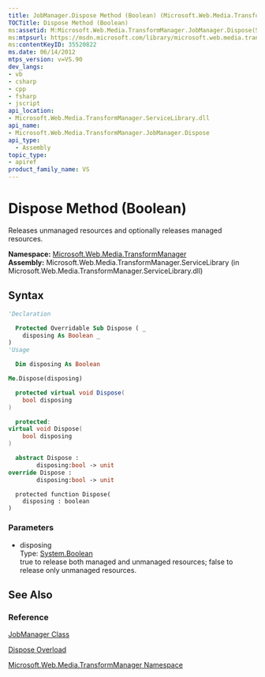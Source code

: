 ```yaml
---
title: JobManager.Dispose Method (Boolean) (Microsoft.Web.Media.TransformManager)
TOCTitle: Dispose Method (Boolean)
ms:assetid: M:Microsoft.Web.Media.TransformManager.JobManager.Dispose(System.Boolean)
ms:mtpsurl: https://msdn.microsoft.com/library/microsoft.web.media.transformmanager.jobmanager.dispose(v=VS.90)
ms:contentKeyID: 35520822
ms.date: 06/14/2012
mtps_version: v=VS.90
dev_langs:
- vb
- csharp
- cpp
- fsharp
- jscript
api_location:
- Microsoft.Web.Media.TransformManager.ServiceLibrary.dll
api_name:
- Microsoft.Web.Media.TransformManager.JobManager.Dispose
api_type:
  - Assembly
topic_type:
- apiref
product_family_name: VS
---
```


# Dispose Method (Boolean)

Releases unmanaged resources and optionally releases managed resources.

**Namespace:**  [Microsoft.Web.Media.TransformManager](microsoft-web-media-transformmanager-namespace.md)  
**Assembly:**  Microsoft.Web.Media.TransformManager.ServiceLibrary (in Microsoft.Web.Media.TransformManager.ServiceLibrary.dll)

## Syntax

```vb
'Declaration

  Protected Overridable Sub Dispose ( _
    disposing As Boolean _
)
'Usage

  Dim disposing As Boolean

Me.Dispose(disposing)
```

```csharp
  protected virtual void Dispose(
    bool disposing
)
```

```cpp
  protected:
virtual void Dispose(
    bool disposing
)
```

``` fsharp
  abstract Dispose :
        disposing:bool -> unit
override Dispose :
        disposing:bool -> unit
```

```jscript
  protected function Dispose(
    disposing : boolean
)
```

### Parameters

  - disposing  
    Type: [System.Boolean](https://msdn.microsoft.com/library/a28wyd50)  
    true to release both managed and unmanaged resources; false to release only unmanaged resources.  

## See Also

### Reference

[JobManager Class](jobmanager-class-microsoft-web-media-transformmanager.md)

[Dispose Overload](jobmanager-dispose-method-microsoft-web-media-transformmanager.md)

[Microsoft.Web.Media.TransformManager Namespace](microsoft-web-media-transformmanager-namespace.md)
